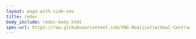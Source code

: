 ```yaml
---
layout: page-with-side-nav
title: redoc
body_include: redoc-body.html
spec-url: https://raw.githubusercontent.com/VNG-Realisatie/Haal-Centraal-BRK-bevragen/v1.1.1/specificatie/genereervariant/openapi.yaml
---
```

<redoc spec-url='{{ page.spec-url}}'></redoc>